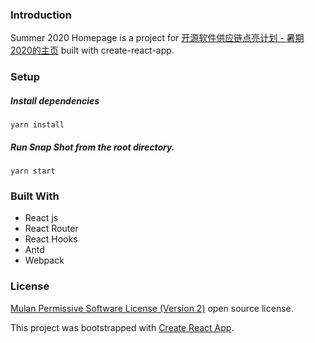### Introduction
Summer 2020 Homepage is a project for [开源软件供应链点亮计划 - 暑期2020的主页](https://isrc.iscas.ac.cn/summer2020/) built with create-react-app.

### Setup
##### Install dependencies

`yarn install`

##### Run Snap Shot from the root directory.

`yarn start`

### Built With

- React js
- React Router
- React Hooks
- Antd
- Webpack

### License
[Mulan Permissive Software License (Version 2)](http://license.coscl.org.cn/MulanPSL2) open source license.

This project was bootstrapped with [Create React App](https://github.com/facebook/create-react-app).